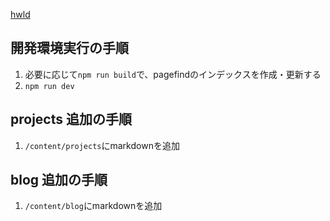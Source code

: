 [hwld](hwld00.web.app/)  

## 開発環境実行の手順

1. 必要に応じて`npm run build`で、pagefindのインデックスを作成・更新する
2. `npm run dev`

## projects 追加の手順

1. `/content/projects`にmarkdownを追加

## blog 追加の手順

1. `/content/blog`にmarkdownを追加
